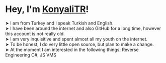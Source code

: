 # Hey, I'm [KonyaliTR](https://github.com/KonyaliTR)! 

➤ I am from Turkey and I speak Turkish and English. <br />
➤ I have been around the internet and also GitHub for a long time, however this account is not really old. <br />
➤ I am very inquisitive and spent almost all my youth on the internet. <br />
➤ To be honest, I do very little open source, but plan to make a change. <br />
➤ At the moment I am interested in the following things: Reverse Engineering C#, JS VMS <br />
